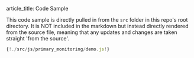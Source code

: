 article_title: Code Sample



This code sample is directly pulled in from the `src` folder in this repo's root directory. It is NOT included in the markdown but instead directly rendered from the source file, meaning that any updates and changes are taken straight 'from the source'.

```JavaScript tab='JS'
{!./src/js/primary_monitoring/demo.js!}
```